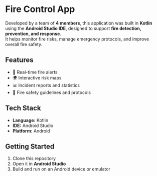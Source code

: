 # Fire Control App

Developed by a team of **4 members**, this application was built in **Kotlin** using the **Android Studio IDE**, designed to support **fire detection, prevention, and response**.  
It helps monitor fire risks, manage emergency protocols, and improve overall fire safety.  

## Features
- 🔔 Real-time fire alerts  
- 🌍 Interactive risk maps  
- 📊 Incident reports and statistics  
- 🧯 Fire safety guidelines and protocols 

## Tech Stack
- **Language:** Kotlin  
- **IDE:** Android Studio  
- **Platform:** Android  

## Getting Started
1. Clone this repository  
2. Open it in **Android Studio**  
3. Build and run on an Android device or emulator  
